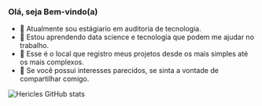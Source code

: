 ### Olá, seja Bem-vindo(a)

- 🔭 Atualmente sou estágiario em auditoria de tecnologia.
- 🌱 Estou aprendendo data science e tecnologia que podem me ajudar no trabalho.
- 👯 Esse é o local que registro meus projetos desde os mais simples até os mais complexos.
- 🤔 Se você possui interesses parecidos, se sinta a vontade de compartilhar comigo.

![Hericles GitHub stats](https://github-readme-stats.vercel.app/api?username=HericlesAraujo&show_icons=true&theme=light)
